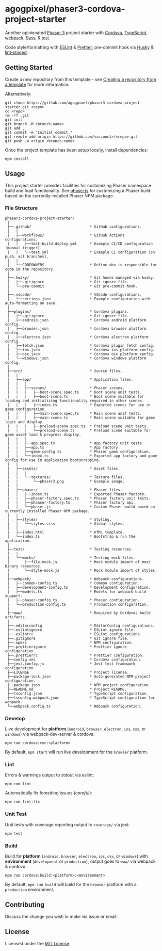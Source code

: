 # agogpixel/phaser3-cordova-project-starter

Another opinionated [Phaser 3](https://github.com/photonstorm/phaser) project starter with [Cordova](https://cordova.apache.org/), [TypeScript](https://www.typescriptlang.org/), [webpack](https://webpack.js.org/), [Sass](https://sass-lang.com/), & [jest](https://jestjs.io/).

Code style/formatting with [ESLint](https://eslint.org/) & [Prettier](https://prettier.io/); pre-commit hook via [Husky](https://typicode.github.io/husky) & [lint-staged](https://github.com/okonet/lint-staged).

## Getting Started

Create a new repository from this template - see [Creating a repository from a template](https://docs.github.com/en/github/creating-cloning-and-archiving-repositories/creating-a-repository-on-github/creating-a-repository-from-a-template) for more information.

Alternatively:

```shell
git clone https://github.com/agogpixel/phaser3-cordova-project-starter.git <repo>
cd <repo>
rm -rf .git
git init
git branch -M <branch-name>
git add .
git commit -m "Initial commit."
git remote add origin https://github.com/<account>/<repo>.git
git push -u origin <branch-name>
```

Once the project template has been setup locally, install dependencies:

```shell
npm install
```

## Usage

This project starter provides facilities for customizing Phaser namespace build and load functionality. See [phaser.js](./src/phaser/phaser.js) for customizing a Phaser build based on the currently installed Phaser NPM package.

### File Structure

```text
phaser3-cordova-project-starter/
 |
 ├──.github/                           * GitHub configurations.
 |   |
 |   ├──workflows/                     * GitHub Actions configurations.
 |   |   ├──test-build-deploy.yml      * Example CI/CD configuration (manual trigger).
 |   |   └──test.yml                   * Example CI configuration (on push, all branches).
 |   |
 |   └──CODEOWNERS                     * Define who is responsible for code in the repository.
 │
 ├──.husky/                            * Git hooks managed via husky.
 |   ├──.gitignore                     * Git ignore file.
 |   └──pre-commit                     * Git pre-commit hook.
 │
 ├──.vscode/                           * VSCode configurations.
 |   └──settings.json                  * Example configuration with auto-formatting on save.
 │
 ├──plugins/                           * Cordova plugins.
 |   ├──.gitignore                     * Git ignore file.
 |   ├──android.json                   * Cordova android platform config.
 |   ├──browser.json                   * Cordova browser platform config.
 |   ├──electron.json                  * Cordova electron platform config.
 |   ├──fetch.json                     * Cordova plugin fetch config.
 |   ├──ios.json                       * Cordova ios platform config.
 |   ├──osx.json                       * Cordova osx platform config.
 |   └──windows.json                   * Cordova windows platform config.
 │
 ├──src/                               * Source files.
 |   |
 |   ├──app/                           * Application files.
 |   |   |
 |   |   ├──scenes/                    * Phaser scenes.
 |   |   |   ├──boot-scene.spec.ts     * Boot scene unit tests.
 |   |   |   ├──boot-scene.ts          * Boot scene suitable for loading and initializing functionality required in other scenes.
 |   |   |   ├──index.ts               * Exported scenes for use in game configuration.
 |   |   |   ├──main-scene.spec.ts     * Main scene unit tests.
 |   |   |   ├──main-scene.ts          * Main scene suitable for game logic and display.
 |   |   |   ├──preload-scene.spec.ts  * Preload scene unit tests.
 |   |   |   └──preload-scene.ts       * Preload scene suitable for game asset load & progress display.
 |   |   |
 |   |   ├──app.spec.ts                * App factory unit tests.
 |   |   ├──app.ts                     * App factory.
 |   |   ├──game-config.ts             * Phaser game configuration.
 |   |   └──index.ts                   * Exported app factory and game config for use in application bootstrapping.
 |   |
 |   ├──assets/                        * Asset files.
 |   |   |
 |   |   └──textures/                  * Texture files.
 |   |       └──phaser3.png            * Example image.
 |   |
 |   ├──phaser/                        * Phaser files.
 |   |   ├──index.ts                   * Exported Phaser factory.
 |   |   ├──phaser-factory.spec.ts     * Phaser factory unit tests.
 |   |   ├──phaaser-factory.ts         * Phaser factory api.
 |   |   └──phaser.js                  * Custom Phaser build based on currently installed Phaser NPM package.
 |   |
 |   ├──styles/                        * Styling.
 |   |   └──styles.scss                * Global styles.
 |   |
 |   ├──index.html                     * HTML template.
 |   └──index.ts                       * Bootstrap & run the application.
 |
 ├──test/                              * Testing resources.
 |   |
 |   └──mocks/                         * Testing mock files.
 |       ├──file-mock.js               * Mock module import of most binary resources.
 |       └──style-mock.js              * Mock module import of styles.
 |
 ├──webpack/                           * Webpack configurations.
 |   ├──common-config.ts               * Common configuration.
 |   ├──development-config.ts          * Development configuration.
 |   ├──models.ts                      * Models for webpack build support.
 |   ├──phaser-config.ts               * Phaser configuration.
 |   └──production-config.ts           * Production configuration.
 |
 ├──www/                               * Required by Cordova; build artifacts.
 |
 ├──.editorconfig                      * EditorConfig configurations.
 ├──.eslintignore                      * ESLint ignore file.
 ├──.eslintrc                          * ESLint configurations.
 ├──.gitignore                         * Git ignore file.
 ├──.npmrc                             * NPM configuration.
 ├──.prettierignore                    * Prettier ignore configuration.
 ├──.prettierrc                        * Prettier configuration.
 ├──config.xml                         * Cordova configuration.
 ├──jest.config.js                     * Jest test framework configuration.
 ├──LICENSE                            * Project license.
 ├──package-lock.json                  * Auto-generated NPM project configuration.
 ├──package.json                       * NPM project configuration.
 ├──README.md                          * Project README.
 ├──tsconfig.json                      * TypeScript configuration.
 ├──tsconfig.webpack.json              * TypeScript configuration for webpack.
 └──webpack.config.ts                  * Webpack configuration.
```

### Develop

Live development for **platform** (`android`, `browser`, `electron`, `ios`, `osx`, or `windows`) via webpack-dev-server & cordova:

```shell
npm run cordova:run:<platform>
```

By default, `npm start` will run live development for the `browser` platform.

### Lint

Errors & warnings output to stdout via eslint:

```shell
npm run lint
```

Automatically fix fomatting issues (_careful_):

```shell
npm run lint:fix
```

### Unit Test

Unit tests with coverage reporting output to `coverage/` via jest:

```shell
npm test
```

### Build

Build for **platform** (`android`, `browser`, `electron`, `ios`, `osx`, or `windows`) with **environment** (`development` or `production`), output goes to `www/` via webpack & cordova:

```shell
npm run cordova:build:<platform>:<environment>
```

By default, `npm run build` will build for the `browser` platform with a `production` environment.

## Contributing

Discuss the change you wish to make via issue or email.

## License

Licensed under the [MIT License](./LICENSE).
